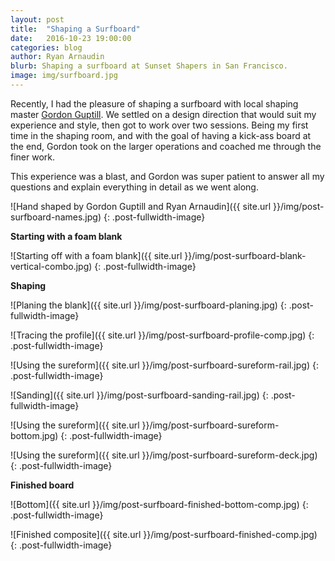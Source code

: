 ```yaml
---
layout: post
title:  "Shaping a Surfboard"
date:   2016-10-23 19:00:00
categories: blog
author: Ryan Arnaudin
blurb: Shaping a surfboard at Sunset Shapers in San Francisco. 
image: img/surfboard.jpg
---
```

Recently, I had the pleasure of shaping a surfboard with local shaping master [Gordon Guptill](http://www.sunsetshapers.com/gordon-guptill/). We settled on a design direction that would suit my experience and style, then got to work over two sessions. Being my first time in the shaping room, and with the goal of having a kick-ass board at the end, Gordon took on the larger operations and coached me through the finer work. 

This experience was a blast, and Gordon was super patient to answer all my questions and explain everything in detail as we went along.

![Hand shaped by Gordon Guptill and Ryan Arnaudin]({{ site.url }}/img/post-surfboard-names.jpg)
{: .post-fullwidth-image}

**Starting with a foam blank**

![Starting off with a foam blank]({{ site.url }}/img/post-surfboard-blank-vertical-combo.jpg)
{: .post-fullwidth-image}

**Shaping**

![Planing the blank]({{ site.url }}/img/post-surfboard-planing.jpg)
{: .post-fullwidth-image}

![Tracing the profile]({{ site.url }}/img/post-surfboard-profile-comp.jpg)
{: .post-fullwidth-image}

![Using the sureform]({{ site.url }}/img/post-surfboard-sureform-rail.jpg)
{: .post-fullwidth-image}

![Sanding]({{ site.url }}/img/post-surfboard-sanding-rail.jpg)
{: .post-fullwidth-image}

![Using the sureform]({{ site.url }}/img/post-surfboard-sureform-bottom.jpg)
{: .post-fullwidth-image}

![Using the sureform]({{ site.url }}/img/post-surfboard-sureform-deck.jpg)
{: .post-fullwidth-image}

**Finished board**

![Bottom]({{ site.url }}/img/post-surfboard-finished-bottom-comp.jpg)
{: .post-fullwidth-image}

![Finished composite]({{ site.url }}/img/post-surfboard-finished-comp.jpg)
{: .post-fullwidth-image}
